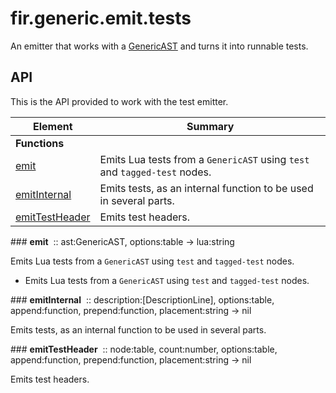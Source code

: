 # fir.generic.emit.tests

An emitter that works with a [GenericAST](/generic/parser.md#GenericAST) and turns it into runnable tests.

## API

This is the API provided to work with the test emitter.

| Element | Summary |
|---------|---------|
| **Functions** |  |
| [emit](#emit) | Emits Lua tests from a `GenericAST` using `test` and `tagged-test` nodes. |
| [emitInternal](#emitInternal) | Emits tests, as an internal function to be used in several parts. |
| [emitTestHeader](#emitTestHeader) | Emits test headers. |

<div markdown class='fir-symbol fancy-scrollbar'>
### <strong>emit</strong>&nbsp;
<span class='annotate'>:: ast:GenericAST, options:table -> lua:string</span>
</div>


Emits Lua tests from a `GenericAST` using `test` and `tagged-test` nodes.

- Emits Lua tests from a `GenericAST` using `test` and `tagged-test` nodes.

<div markdown class='fir-symbol fancy-scrollbar'>
### <strong>emitInternal</strong>&nbsp;
<span class='annotate'>:: description:[DescriptionLine], options:table, append:function, prepend:function, placement:string -> nil</span>
</div>


Emits tests, as an internal function to be used in several parts.



<div markdown class='fir-symbol fancy-scrollbar'>
### <strong>emitTestHeader</strong>&nbsp;
<span class='annotate'>:: node:table, count:number, options:table, append:function, prepend:function, placement:string -> nil</span>
</div>


Emits test headers.


